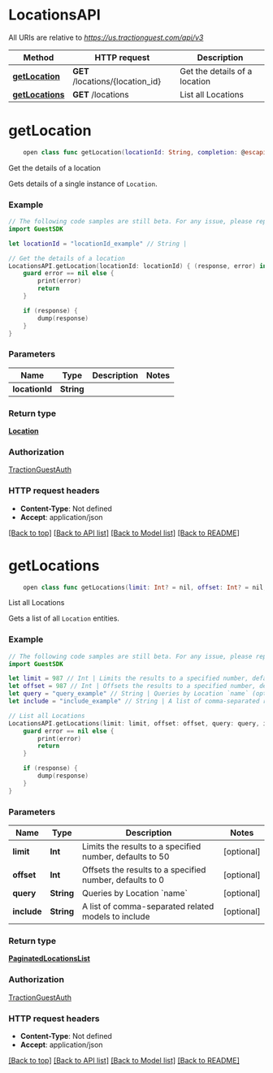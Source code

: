 # LocationsAPI

All URIs are relative to *https://us.tractionguest.com/api/v3*

Method | HTTP request | Description
------------- | ------------- | -------------
[**getLocation**](LocationsAPI.md#getlocation) | **GET** /locations/{location_id} | Get the details of a location
[**getLocations**](LocationsAPI.md#getlocations) | **GET** /locations | List all Locations


# **getLocation**
```swift
    open class func getLocation(locationId: String, completion: @escaping (_ data: Location?, _ error: Error?) -> Void)
```

Get the details of a location

Gets details of a single instance of `Location`.

### Example 
```swift
// The following code samples are still beta. For any issue, please report via http://github.com/OpenAPITools/openapi-generator/issues/new
import GuestSDK

let locationId = "locationId_example" // String | 

// Get the details of a location
LocationsAPI.getLocation(locationId: locationId) { (response, error) in
    guard error == nil else {
        print(error)
        return
    }

    if (response) {
        dump(response)
    }
}
```

### Parameters

Name | Type | Description  | Notes
------------- | ------------- | ------------- | -------------
 **locationId** | **String** |  | 

### Return type

[**Location**](Location.md)

### Authorization

[TractionGuestAuth](../README.md#TractionGuestAuth)

### HTTP request headers

 - **Content-Type**: Not defined
 - **Accept**: application/json

[[Back to top]](#) [[Back to API list]](../README.md#documentation-for-api-endpoints) [[Back to Model list]](../README.md#documentation-for-models) [[Back to README]](../README.md)

# **getLocations**
```swift
    open class func getLocations(limit: Int? = nil, offset: Int? = nil, query: String? = nil, include: String? = nil, completion: @escaping (_ data: PaginatedLocationsList?, _ error: Error?) -> Void)
```

List all Locations

Gets a list of all `Location` entities.

### Example 
```swift
// The following code samples are still beta. For any issue, please report via http://github.com/OpenAPITools/openapi-generator/issues/new
import GuestSDK

let limit = 987 // Int | Limits the results to a specified number, defaults to 50 (optional)
let offset = 987 // Int | Offsets the results to a specified number, defaults to 0 (optional)
let query = "query_example" // String | Queries by Location `name` (optional)
let include = "include_example" // String | A list of comma-separated related models to include (optional)

// List all Locations
LocationsAPI.getLocations(limit: limit, offset: offset, query: query, include: include) { (response, error) in
    guard error == nil else {
        print(error)
        return
    }

    if (response) {
        dump(response)
    }
}
```

### Parameters

Name | Type | Description  | Notes
------------- | ------------- | ------------- | -------------
 **limit** | **Int** | Limits the results to a specified number, defaults to 50 | [optional] 
 **offset** | **Int** | Offsets the results to a specified number, defaults to 0 | [optional] 
 **query** | **String** | Queries by Location &#x60;name&#x60; | [optional] 
 **include** | **String** | A list of comma-separated related models to include | [optional] 

### Return type

[**PaginatedLocationsList**](PaginatedLocationsList.md)

### Authorization

[TractionGuestAuth](../README.md#TractionGuestAuth)

### HTTP request headers

 - **Content-Type**: Not defined
 - **Accept**: application/json

[[Back to top]](#) [[Back to API list]](../README.md#documentation-for-api-endpoints) [[Back to Model list]](../README.md#documentation-for-models) [[Back to README]](../README.md)

